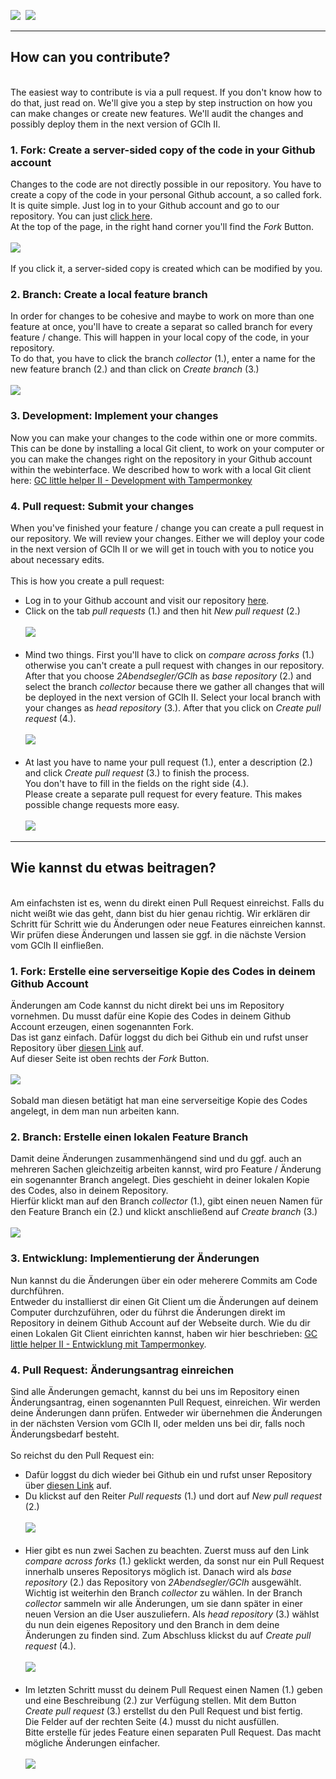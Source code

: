 <a href="#en" title=""><img src="../images/flag_en.png"></a> &nbsp;<a href="#de" title=""><img src="../images/flag_de.png"></a>

---
## <a id="en"></a>How can you contribute?
<br>
The easiest way to contribute is via a pull request. If you don't know how to do that, just read on. We'll give you a step by step instruction on how you can make changes or create new features. We'll audit the changes and possibly deploy them in the next version of GClh II.

###  <a id="1en"></a>1. Fork: Create a server-sided copy of the code in your Github account
Changes to the code are not directly possible in our repository. You have to create a copy of the code in your personal Github account, a so called fork.<br>
It is quite simple. Just log in to your Github account and go to our repository. You can just <a href="https://github.com/2Abendsegler/GClh">click here</a>.<br>
At the top of the page, in the right hand corner you'll find the *Fork* Button.<br>
<br><img src="../images/how_to_contriubte/1_fork.jpg" /><br><br>
If you click it, a server-sided copy is created which can be modified by you.
<br>

###  <a id="2en"></a>2. Branch: Create a local feature branch
In order for changes to be cohesive and maybe to work on more than one feature at once, you'll have to create a separat so called branch for every feature / change. This will happen in your local copy of the code, in your repository.<br>
To do that, you have to click the branch *collector* (1.), enter a name for the new feature branch (2.) and than click on *Create branch* (3.)<br>
<br><img src="../images/how_to_contriubte/2_branch.jpg" /><br>

###  <a id="3en"></a>3. Development: Implement your changes
Now you can make your changes to the code within one or more commits.<br>
This can be done by installing a local Git client, to work on your computer or you can make the changes right on the repository in your Github account within the webinterface. We described how to work with a local Git client here: <a href="https://github.com/2Abendsegler/GClh/blob/master/docu/development-tampermonkey.md">GC little helper II - Development with Tampermonkey</a>

###  <a id="4en"></a>4. Pull request: Submit your changes
When you've finished your feature / change you can create a pull request in our repository. We will review your changes. Either we will deploy your code in the next version of GClh II or we will get in touch with you to notice you about necessary edits.<br>
<br>
This is how you create a pull request:

- Log in to your Github account and visit our repository <a href="https://github.com/2Abendsegler/GClh">here</a>.
- Click on the tab *pull requests* (1.) and then hit *New pull request* (2.)<br>
<br><img src="../images/how_to_contriubte/4_Pull_1.jpg" /><br><br>
- Mind two things. First you'll have to click on *compare across forks* (1.) otherwise you can't create a pull request with changes in our repository. After that you choose *2Abendsegler/GClh* as *base repository* (2.) and select the branch *collector* because there we gather all changes that will be deployed in the next version of GClh II. Select your local branch with your changes as *head repository* (3.). After that you click on *Create pull request* (4.).<br>
<br><img src="../images/how_to_contriubte/4_Pull_2.jpg" /><br><br>
- At last you have to name your pull request (1.), enter a description (2.) and click *Create pull request* (3.) to finish the process.<br>
You don't have to fill in the fields on the right side (4.).<br>
Please create a separate pull request for every feature. This makes possible change requests more easy.<br>
<br><img src="../images/how_to_contriubte/4_Pull_3.jpg" /><br>

---
## <a id="de"></a>Wie kannst du etwas beitragen?
<br>
Am einfachsten ist es, wenn du direkt einen Pull Request einreichst. Falls du nicht weißt wie das geht, dann bist du hier genau richtig. Wir erklären dir Schritt für Schritt wie du Änderungen oder neue Features einreichen kannst. Wir prüfen diese Änderungen und lassen sie ggf. in die nächste Version vom GClh II einfließen.

###  <a id="1de"></a>1. Fork: Erstelle eine serverseitige Kopie des Codes in deinem Github Account
Änderungen am Code kannst du nicht direkt bei uns im Repository vornehmen. Du musst dafür eine Kopie des Codes in deinem Github Account erzeugen, einen sogenannten Fork.<br>
Das ist ganz einfach. Dafür loggst du dich bei Github ein und rufst unser Repository über <a href="https://github.com/2Abendsegler/GClh">diesen Link</a> auf.<br>
Auf dieser Seite ist oben rechts der *Fork* Button. <br>
<br><img src="../images/how_to_contriubte/1_fork.jpg" /><br><br>
Sobald man diesen betätigt hat man eine serverseitige Kopie des Codes angelegt, in dem man nun arbeiten kann.
<br>

###  <a id="2de"></a>2. Branch: Erstelle einen lokalen Feature Branch
Damit deine Änderungen zusammenhängend sind und du ggf. auch an mehreren Sachen gleichzeitig arbeiten kannst, wird pro Feature / Änderung ein sogenannter Branch angelegt. Dies geschieht in deiner lokalen Kopie des Codes, also in deinem Repository.<br> 
Hierfür klickt man auf den Branch *collector* (1.), gibt einen neuen Namen für den Feature Branch ein (2.) und klickt anschließend auf *Create branch* (3.)<br>
<br><img src="../images/how_to_contriubte/2_branch.jpg" /><br>

###  <a id="3de"></a>3. Entwicklung: Implementierung der Änderungen
Nun kannst du die Änderungen über ein oder meherere Commits am Code durchführen.<br>
Entweder du installierst dir einen Git Client um die Änderungen auf deinem Computer durchzuführen, oder du führst die Änderungen direkt im Repository in deinem Github Account auf der Webseite durch. Wie du dir einen Lokalen Git Client einrichten kannst, haben wir hier beschrieben: <a href="https://github.com/2Abendsegler/GClh/blob/master/docu/development-tampermonkey.md">GC little helper II - Entwicklung mit Tampermonkey</a>.

###  <a id="4de"></a>4. Pull Request: Änderungsantrag einreichen
Sind alle Änderungen gemacht, kannst du bei uns im Repository einen Änderungsantrag, einen sogenannten Pull Request, einreichen. Wir werden deine Änderungen dann prüfen. Entweder wir übernehmen die Änderungen in der nächsten Version vom GClh II, oder melden uns bei dir, falls noch Änderungsbedarf besteht.<br>
<br>
So reichst du den Pull Request ein:

- Dafür loggst du dich wieder bei Github ein und rufst unser Repository über <a href="https://github.com/2Abendsegler/GClh">diesen Link</a> auf.
- Du klickst auf den Reiter *Pull requests* (1.) und dort auf *New pull request* (2.)<br>
<br><img src="../images/how_to_contriubte/4_Pull_1.jpg" /><br><br>
- Hier gibt es nun zwei Sachen zu beachten. Zuerst muss auf den Link *compare across forks* (1.) geklickt werden, da sonst nur ein Pull Request innerhalb unseres Repositorys möglich ist. Danach wird als *base repository* (2.) das Repository von *2Abendsegler/GClh* ausgewählt. Wichtig ist weiterhin den Branch *collector* zu wählen. In der Branch *collector* sammeln wir alle Änderungen, um sie dann später in einer neuen Version an die User auszuliefern. Als *head repository* (3.) wählst du nun dein eigenes Repository und den Branch in dem deine Änderungen zu finden sind. Zum Abschluss klickst du auf *Create pull request* (4.).<br>
<br><img src="../images/how_to_contriubte/4_Pull_2.jpg" /><br><br>
- Im letzten Schritt musst du deinem Pull Request einen Namen (1.) geben und eine Beschreibung (2.) zur Verfügung stellen. Mit dem Button *Create pull request* (3.) erstellst du den Pull Request und bist fertig.<br>
Die Felder auf der rechten Seite (4.) musst du nicht ausfüllen.<br>
Bitte erstelle für jedes Feature einen separaten Pull Request. Das macht mögliche Änderungen einfacher.<br>
<br><img src="../images/how_to_contriubte/4_Pull_3.jpg" /><br>
